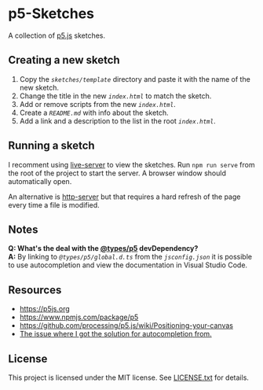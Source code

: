 # p5-Sketches

A collection of [p5.js](https://p5js.org/) sketches.

## Creating a new sketch

1. Copy the *`sketches/template`* directory and paste it with the name of the new sketch.
1. Change the title in the new *`index.html`* to match the sketch.
1. Add or remove scripts from the new *`index.html`*.
1. Create a *`README.md`* with info about the sketch.
1. Add a link and a description to the list in the root *`index.html`*.

## Running a sketch

I recomment using [live-server](https://www.npmjs.com/package/live-server) to view the sketches.
Run `npm run serve` from the root of the project to start the server.
A browser window should automatically open.

An alternative is [http-server](https://www.npmjs.com/package/http-server) but that requires a hard refresh of the page every time a file is modified.

## Notes

**Q: What's the deal with the [@types/p5](https://www.npmjs.com/package/@types/p5) devDependency?**  
**A:** By linking to *`@types/p5/global.d.ts`* from the *`jsconfig.json`* it is possible to use autocompletion and view the documentation in Visual Studio Code.

## Resources

- <https://p5js.org>
- <https://www.npmjs.com/package/p5>
- <https://github.com/processing/p5.js/wiki/Positioning-your-canvas>
- [The issue where I got the solution for autocompletion from.](https://github.com/processing/p5.js/issues/1339)

## License

This project is licensed under the MIT license.
See [LICENSE.txt](LICENSE.txt) for details.
